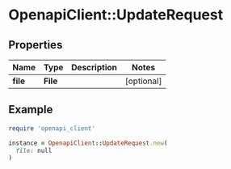 # OpenapiClient::UpdateRequest

## Properties

| Name | Type | Description | Notes |
| ---- | ---- | ----------- | ----- |
| **file** | **File** |  | [optional] |

## Example

```ruby
require 'openapi_client'

instance = OpenapiClient::UpdateRequest.new(
  file: null
)
```

